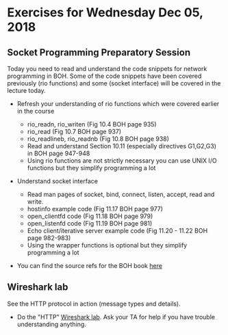 # Exercises for Wednesday Dec 05, 2018

## Socket Programming Preparatory Session

Today you need to read and understand the code snippets for network programming in BOH. Some of the code snippets have been covered previously (rio functions) and some (socket interface) will be covered in the lecture today. 

* Refresh your understanding of rio functions which were covered earlier in the course
  * rio_readn, rio_writen (Fig 10.4 BOH page 935)
  * rio_read (Fig 10.7 BOH page 937)
  * rio_readlineb, rio_readnb (Fig 10.8 BOH page 938)
  * Read and understand Section 10.11 (especially directives G1,G2,G3) in BOH page 947-948
  * Using rio functions are not strictly necessary you can use UNIX I/O functions but they simplify programming a lot

* Understand socket interface
  * Read man pages of socket, bind, connect, listen, accept, read and write. 
  * hostinfo example code (Fig 11.17 BOH page 977)
  * open_clientfd code (Fig 11.18 BOH page 979)
  * open_listenfd code (Fig 11.19 BOH page 981)
  * Echo client/iterative server example code (Fig 11.20 - 11.22 BOH page 982-983)
  * Using the wrapper functions is optional but they simplify programming a lot

* You can find the source refs for the BOH book [here](http://csapp.cs.cmu.edu/3e/code.html)

## Wireshark lab

See the HTTP protocol in action (message types and details).

* Do the "HTTP" [Wireshark lab](https://www-net.cs.umass.edu/wireshark-labs/). Ask your TA for help if you have trouble understanding anything. 
